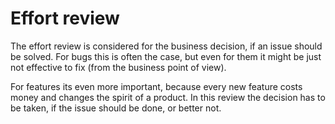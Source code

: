 Effort review
=============

The effort review is considered for the business decision, if an issue should be solved.
For bugs this is often the case, but even for them it might be just not effective to fix (from
the business point of view).

For features its even more important, because every new feature costs money and changes the 
spirit of a product.
In this review the decision has to be taken, if the issue should be done, or better not.
